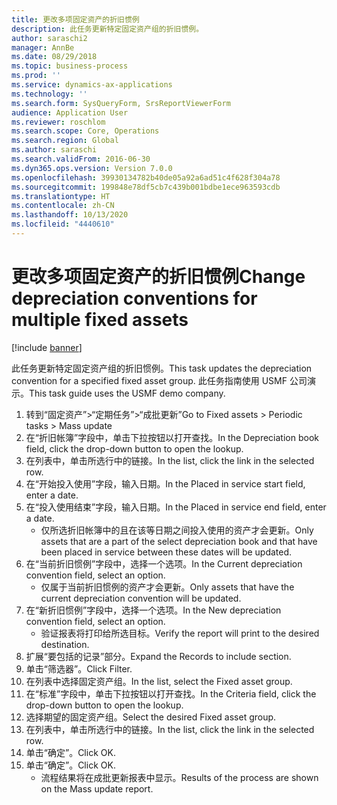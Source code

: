 ```yaml
---
title: 更改多项固定资产的折旧惯例
description: 此任务更新特定固定资产组的折旧惯例。
author: saraschi2
manager: AnnBe
ms.date: 08/29/2018
ms.topic: business-process
ms.prod: ''
ms.service: dynamics-ax-applications
ms.technology: ''
ms.search.form: SysQueryForm, SrsReportViewerForm
audience: Application User
ms.reviewer: roschlom
ms.search.scope: Core, Operations
ms.search.region: Global
ms.author: saraschi
ms.search.validFrom: 2016-06-30
ms.dyn365.ops.version: Version 7.0.0
ms.openlocfilehash: 39930134782b40de05a92a6ad51c4f628f304a78
ms.sourcegitcommit: 199848e78df5cb7c439b001bdbe1ece963593cdb
ms.translationtype: HT
ms.contentlocale: zh-CN
ms.lasthandoff: 10/13/2020
ms.locfileid: "4440610"
---
```

# <a name="change-depreciation-conventions-for-multiple-fixed-assets"></a><span data-ttu-id="6208c-103">更改多项固定资产的折旧惯例</span><span class="sxs-lookup"><span data-stu-id="6208c-103">Change depreciation conventions for multiple fixed assets</span></span>

[!include [banner](../../includes/banner.md)]

<span data-ttu-id="6208c-104">此任务更新特定固定资产组的折旧惯例。</span><span class="sxs-lookup"><span data-stu-id="6208c-104">This task updates the depreciation convention for a specified fixed asset group.</span></span> <span data-ttu-id="6208c-105">此任务指南使用 USMF 公司演示。</span><span class="sxs-lookup"><span data-stu-id="6208c-105">This task guide uses the USMF demo company.</span></span>

1. <span data-ttu-id="6208c-106">转到“固定资产”>“定期任务”>“成批更新”</span><span class="sxs-lookup"><span data-stu-id="6208c-106">Go to Fixed assets > Periodic tasks > Mass update</span></span>
2. <span data-ttu-id="6208c-107">在“折旧帐簿”字段中，单击下拉按钮以打开查找。</span><span class="sxs-lookup"><span data-stu-id="6208c-107">In the Depreciation book field, click the drop-down button to open the lookup.</span></span>
3. <span data-ttu-id="6208c-108">在列表中，单击所选行中的链接。</span><span class="sxs-lookup"><span data-stu-id="6208c-108">In the list, click the link in the selected row.</span></span>
4. <span data-ttu-id="6208c-109">在“开始投入使用”字段，输入日期。</span><span class="sxs-lookup"><span data-stu-id="6208c-109">In the Placed in service start field, enter a date.</span></span>
5. <span data-ttu-id="6208c-110">在“投入使用结束”字段，输入日期。</span><span class="sxs-lookup"><span data-stu-id="6208c-110">In the Placed in service end field, enter a date.</span></span>
    * <span data-ttu-id="6208c-111">仅所选折旧帐簿中的且在该等日期之间投入使用的资产才会更新。</span><span class="sxs-lookup"><span data-stu-id="6208c-111">Only assets that are a part of the select depreciation book and that have been placed in service between these dates will be updated.</span></span>  
6. <span data-ttu-id="6208c-112">在“当前折旧惯例”字段中，选择一个选项。</span><span class="sxs-lookup"><span data-stu-id="6208c-112">In the Current depreciation convention field, select an option.</span></span>
    * <span data-ttu-id="6208c-113">仅属于当前折旧惯例的资产才会更新。</span><span class="sxs-lookup"><span data-stu-id="6208c-113">Only assets that have the current depreciation convention will be updated.</span></span>  
7. <span data-ttu-id="6208c-114">在“新折旧惯例”字段中，选择一个选项。</span><span class="sxs-lookup"><span data-stu-id="6208c-114">In the New depreciation convention field, select an option.</span></span>
    * <span data-ttu-id="6208c-115">验证报表将打印给所选目标。</span><span class="sxs-lookup"><span data-stu-id="6208c-115">Verify the report will print to the desired destination.</span></span>  
8. <span data-ttu-id="6208c-116">扩展“要包括的记录”部分。</span><span class="sxs-lookup"><span data-stu-id="6208c-116">Expand the Records to include section.</span></span>
9. <span data-ttu-id="6208c-117">单击“筛选器”。</span><span class="sxs-lookup"><span data-stu-id="6208c-117">Click Filter.</span></span>
10. <span data-ttu-id="6208c-118">在列表中选择固定资产组。</span><span class="sxs-lookup"><span data-stu-id="6208c-118">In the list, select the Fixed asset group.</span></span>
11. <span data-ttu-id="6208c-119">在“标准”字段中，单击下拉按钮以打开查找。</span><span class="sxs-lookup"><span data-stu-id="6208c-119">In the Criteria field, click the drop-down button to open the lookup.</span></span>
12. <span data-ttu-id="6208c-120">选择期望的固定资产组。</span><span class="sxs-lookup"><span data-stu-id="6208c-120">Select the desired Fixed asset group.</span></span>
13. <span data-ttu-id="6208c-121">在列表中，单击所选行中的链接。</span><span class="sxs-lookup"><span data-stu-id="6208c-121">In the list, click the link in the selected row.</span></span>
14. <span data-ttu-id="6208c-122">单击“确定”。</span><span class="sxs-lookup"><span data-stu-id="6208c-122">Click OK.</span></span>
15. <span data-ttu-id="6208c-123">单击“确定”。</span><span class="sxs-lookup"><span data-stu-id="6208c-123">Click OK.</span></span>
    *  <span data-ttu-id="6208c-124">流程结果将在成批更新报表中显示。</span><span class="sxs-lookup"><span data-stu-id="6208c-124">Results of the process are shown on the Mass update report.</span></span>     

